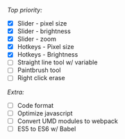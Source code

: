 *Top priority:*
- [x] Slider - pixel size
- [x] Slider - brightness
- [x] Slider - zoom
- [x] Hotkeys - Pixel size
- [x] Hotkeys - Brightness
- [ ] Straight line tool w/ variable
- [ ] Paintbrush tool
- [ ] Right click erase

*Extra:*
- [ ] Code format
- [ ] Optimize javascript
- [ ] Convert UMD modules to webpack
- [ ] ES5 to ES6 w/ Babel
